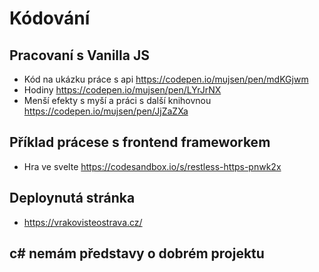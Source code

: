 # Kódování
## Pracovaní s Vanilla JS
* Kód na ukázku práce s api https://codepen.io/mujsen/pen/mdKGjwm
* Hodiny https://codepen.io/mujsen/pen/LYrJrNX
* Menší efekty s myší a práci s další knihovnou https://codepen.io/mujsen/pen/JjZaZXa
## Příklad prácese s frontend frameworkem
* Hra ve svelte https://codesandbox.io/s/restless-https-pnwk2x
## Deploynutá stránka
* https://vrakovisteostrava.cz/
## c# nemám představy o dobrém projektu

